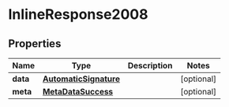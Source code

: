 

# InlineResponse2008

## Properties

Name | Type | Description | Notes
------------ | ------------- | ------------- | -------------
**data** | [**AutomaticSignature**](AutomaticSignature.md) |  |  [optional]
**meta** | [**MetaDataSuccess**](MetaDataSuccess.md) |  |  [optional]



